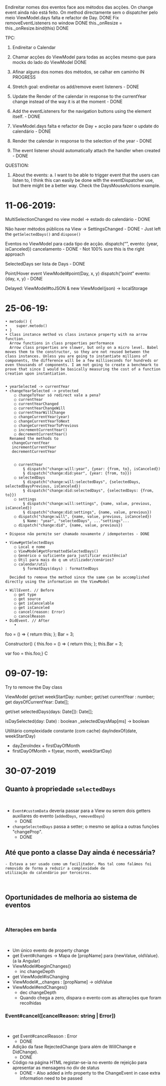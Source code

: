 Endireitar nomes dos eventos face aos métodos das acções.
   On change event ainda não está feito.
   On method directamente sem o dispatcher pelo meio
   ViewModel.days falta e refactor de Day.               DONE
   Fix removeEventListeners no window                    DONE
   this._onResize = this._onResize.bind(this)            DONE

TPC:
1. Endireitar o Calendar
2. Chamar acções do ViewModel para todas as acções mesmo que para mocks do lado do ViewModel DONE
3. Afinar alguns dos nomes dos métodos, se calhar em caminho IN PROGRESS
4. Stretch goal: endireitar os add/remove event listeners - DONE

5. Update the Render of the calendar in response to the currentYear change instead of the way it is at the moment - DONE
6. Add the eventListeners for the navigation buttons using the element itself. - DONE
7. ViewModel.days falta e refactor de Day + acção para fazer o update do calendário - DONE
8. Render the calendar in response to the selection of the year - DONE
9. The event listener should automatically attach the handler when created - DONE

QUESTION:
1. About the events:
   a. I want to be able to trigger event that the users can listen to, I think this can easily be done with the
   eventDispatcher use, but there might be a better way. Check the DaysMouseActions example.


# 11-06-2019:
MultiSelectionChanged no view model -> estado do calendário - DONE

Não haver métodos públicos na View -> SettingsChanged - DONE - Just left the `getSelectedDays()` and `dispose()`

Eventos no ViewModel para cada tipo de acção.
 dispatch(“”, evento: {year, isCanceled}) cancelamento - DONE - Not 100% sure this is the right approach

SelectedDays ser lista de Days - DONE

Point/Hover event
ViewModel#point(Day, x, y)
 dispatch(“point” evento: {day, x, y} - DONE



Delayed:
ViewModel#toJSON & new ViewModel(json) -> localStorage


# 25-06-19:

	• metodo() {
	•    super.metodo()
	• }
	• Class instance method vs class instance property with na arrow function.
      Arrow functions in class properties performance
      Arrow class properties are slower, but only on a micro level. Babel moves them to the constructor, so they are not reused between the class instances. Unless you are going to instantiate millions of components, the difference will be a few milliseconds for hundreds or even thousands of components. I am not going to create a benchmark to prove that since I would be basically measuring the cost of a function creation upon instantiation.


	• yearSelected -> currentYear
	• changeYearSelected -> protected
		○ changeToYear só redirect vale a pena?
		○ currentYear
		○ currentYearChanged
		○ currentYearChangeWill
		○ currentYearWillChange
		○ changeCurrentYear(year)
		○ changeCurrentYearToNext
		○ changeCurrentYearToPrevious
		○ incrementCurrentYear()
		○ decrementCurrentYear()
      Renamed the methods to
       changeCurrentYear
       incrementCurrentYear
       decrementCurrentYear


		○ currentYear
			§ dispatch("change:will:year", {year: {from, to}, isCanceled})
			§ dispatch("change:did:year", {year: {from, to}})
		○ selectedDays
			§ dispatch("change:will:selectedDays", {selectedDays, selectedDaysPrevious, isCanceled})
			§ dispatch("change:did:selectedDays", {selectedDays: {from, to}})
		○ settings
			§ dispatch("change:will:settings", {name, value, previous, isCanceled})
			§ dispatch("change:did:settings", {name, value, previous})
		○ dispatch("change:will", {name, value, previous, isCanceled})
			§ Name: "year", "selectedDays", ..."settings"...
		○ dispatch("change:did", {name, value, previous})

	• Dispose não permite ser chamado novamente / idempotentes - DONE

	• View#getSelectedDays
		○ Local e nome
		○ ViewModel#getFormattedSelectedDays()
		○ Genérico o suficiente para justificar existência?
		○ Útil para mais do q um utilizador/cenários?
		○ calendar/util
			§ formatDays(days) : formattedDays

      Decided to remove the method since the same can be accomplished directly using the information on the ViewModel

	• WillEvent. // Before
		○ get type
		○ get source
		○ get isCancelable
		○ get isCanceled
		○ cancel(reason: Error)
		○ cancelReason
	• DidEvent. // After
		•


foo = () => { return this; };
Bar = 3;

Constructor() {
  this.foo = () => { return this; };
  this.Bar = 3;

  var foo = this.foo;}
C



# 09-07-19:
Try to remove the Day class

ViewModel
 get/set weekStartDay: number;
 get/set currentYear : number;
 get     daysOfCurrentYear: Date[];

 get/set selectedDays(days: Date[]): Date[];

 isDaySelected(day: Date) : boolean
   _selectedDaysMap[ms] -> boolean

Utilitário complexidade constante (com cache)
 dayIndexOf(date, weekStartDay)
   * dayZeroIndex + firstDayOfMonth
   * firstDayOfMonth = f(year, month, weekStartDay)



# 30-07-2019
## Quanto à propriedade `selectedDays`
​
* `Event#customData` deveria passar para a View ou serem dois getters auxiliares do evento (`addedDays`, `removedDays`)
	- DONE
* `changeSelectedDays` passa a setter; o mesmo se aplica a outras funções "changeProp".
	- DONE
​
## Até que ponto a classe Day ainda é necessária?
	- Estava a ser usado como um facilitador. Mas tal como falámos foi removido de forma a reduzir a complexidade de
	utilização do calendário por terceiros.
​
## Oportunidades de melhoria ao sistema de eventos
​
### Alterações em barda
​
* Um único evento de property change
* get Event#changes -> Mapa de [propName] para {newValue, oldValue}.  (a la Angular)
* ViewModel#beginChanges()
  * inc changeDepth
* get ViewModel#isChanging
* ViewModel#__changes : [propName] -> oldValue
* ViewModel#endChanges()
  * dec changeDepth
  * Quando chega a zero, dispara o evento com as alterações que foram recolhidas
​
### Event#cancel([cancelReason: string | Error])
​
* get Event#cancelReason : Error
	- DONE
* Adição da fase RejectedChange (para além de WillChange e DidChange).
	- DONE
* Código na página HTML registar-se-ia no evento de rejeição para apresentar as mensagens no div de status
	- DONE - Also added a info property to the ChangeEvent in case extra information need to be passed
